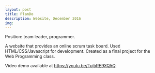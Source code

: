 ```yaml
---
layout: post
title: PlanDo
description: Website, December 2016
img: 
---
```


Position: team leader, programmer.

A website that provides an online scrum task board. Used HTML/CSS/Javascript for development. Created as a final project for the Web Programming class.

Video demo available at https://youtu.be/TujbRE9XQ5Q.
